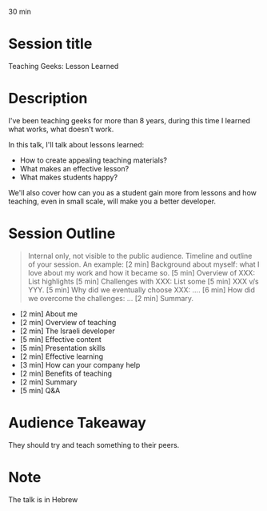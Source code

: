 30 min

# Session title

Teaching Geeks: Lesson Learned

# Description

I've been teaching geeks for more than 8 years, during this time I learned what works, what doesn't work.

In this talk, I'll talk about lessons learned:

- How to create appealing teaching materials?
- What makes an effective lesson?
- What makes students happy?

We'll also cover how can you as a student gain more from lessons and how teaching, even in small scale, will make you a better developer.


# Session Outline 

> Internal only, not visible to the public audience. Timeline and outline of
> your session. An example: [2 min] Background about myself: what I love about
> my work and how it became so. [5 min] Overview of XXX: List highlights [5
> min] Challenges with XXX: List some [5 min] XXX v/s YYY. [5 min] Why did we
> eventually choose XXX: .... [6 min] How did we overcome the challenges: ...
> [2 min] Summary.

- [2 min] About me
- [2 min] Overview of teaching
- [2 min] The Israeli developer
- [5 min] Effective content
- [5 min] Presentation skills
- [2 min] Effective learning
- [3 min] How can your company help
- [2 min] Benefits of teaching
- [2 min] Summary
- [5 min] Q&A

# Audience Takeaway 

They should try and teach something to their peers.

# Note

The talk is in Hebrew
